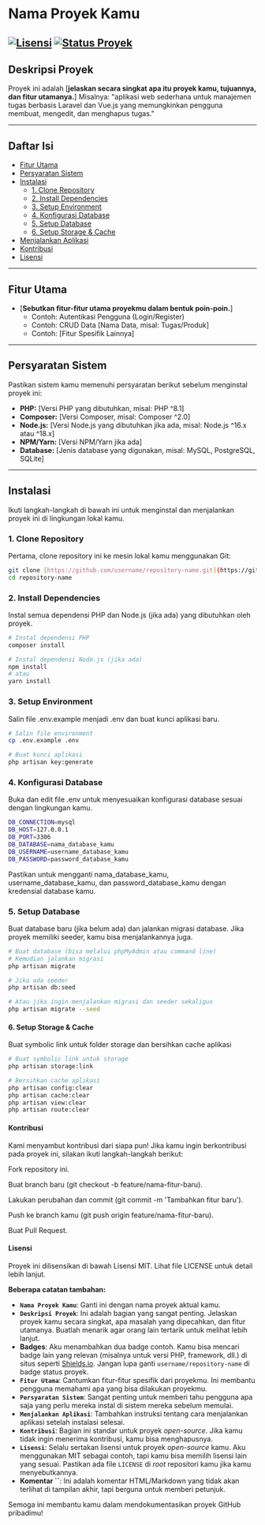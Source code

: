 # Nama Proyek Kamu

[![Lisensi](https://img.shields.io/badge/Lisensi-MIT-green)](https://opensource.org/licenses/MIT)
[![Status Proyek](https://img.shields.io/badge/Status-Aktif-brightgreen)](https://github.com/username/repository-name/graphs/commit-activity) 
---

## Deskripsi Proyek

Proyek ini adalah [**jelaskan secara singkat apa itu proyek kamu, tujuannya, dan fitur utamanya.**] Misalnya: "aplikasi web sederhana untuk manajemen tugas berbasis Laravel dan Vue.js yang memungkinkan pengguna membuat, mengedit, dan menghapus tugas."

---

## Daftar Isi

* [Fitur Utama](#fitur-utama)
* [Persyaratan Sistem](#persyaratan-sistem)
* [Instalasi](#instalasi)
    * [1. Clone Repository](#1-clone-repository)
    * [2. Install Dependencies](#2-install-dependencies)
    * [3. Setup Environment](#3-setup-environment)
    * [4. Konfigurasi Database](#4-konfigurasi-database)
    * [5. Setup Database](#5-setup-database)
    * [6. Setup Storage & Cache](#6-setup-storage--cache)
* [Menjalankan Aplikasi](#menjalankan-aplikasi)
* [Kontribusi](#kontribusi)
* [Lisensi](#lisensi)

---

## Fitur Utama

* [**Sebutkan fitur-fitur utama proyekmu dalam bentuk poin-poin.**]
    * Contoh: Autentikasi Pengguna (Login/Register)
    * Contoh: CRUD Data [Nama Data, misal: Tugas/Produk]
    * Contoh: [Fitur Spesifik Lainnya]

---

## Persyaratan Sistem

Pastikan sistem kamu memenuhi persyaratan berikut sebelum menginstal proyek ini:

* **PHP:** [Versi PHP yang dibutuhkan, misal: PHP ^8.1]
* **Composer:** [Versi Composer, misal: Composer ^2.0]
* **Node.js:** [Versi Node.js yang dibutuhkan jika ada, misal: Node.js ^16.x atau ^18.x]
* **NPM/Yarn:** [Versi NPM/Yarn jika ada]
* **Database:** [Jenis database yang digunakan, misal: MySQL, PostgreSQL, SQLite]

---

## Instalasi

Ikuti langkah-langkah di bawah ini untuk menginstal dan menjalankan proyek ini di lingkungan lokal kamu.

### 1. Clone Repository

Pertama, clone repository ini ke mesin lokal kamu menggunakan Git:

```bash
git clone [https://github.com/username/repository-name.git](https://github.com/username/repository-name.git)
cd repository-name
```

### 2. Install Dependencies

Instal semua dependensi PHP dan Node.js (jika ada) yang dibutuhkan oleh proyek.

```bash
# Instal dependensi PHP
composer install

# Instal dependensi Node.js (jika ada)
npm install
# atau
yarn install
```

### 3. Setup Environment

Salin file .env.example menjadi .env dan buat kunci aplikasi baru.

```bash
# Salin file environment
cp .env.example .env

# Buat kunci aplikasi
php artisan key:generate
```

### 4. Konfigurasi Database

Buka dan edit file .env untuk menyesuaikan konfigurasi database sesuai dengan lingkungan kamu.

```bash
DB_CONNECTION=mysql
DB_HOST=127.0.0.1
DB_PORT=3306
DB_DATABASE=nama_database_kamu
DB_USERNAME=username_database_kamu
DB_PASSWORD=password_database_kamu
```
Pastikan untuk mengganti nama_database_kamu, username_database_kamu, dan password_database_kamu dengan kredensial database kamu.

### 5. Setup Database
Buat database baru (jika belum ada) dan jalankan migrasi database. Jika proyek memiliki seeder, kamu bisa menjalankannya juga.


```bash
# Buat database (bisa melalui phpMyAdmin atau command line)
# Kemudian jalankan migrasi
php artisan migrate

# Jika ada seeder
php artisan db:seed

# Atau jika ingin menjalankan migrasi dan seeder sekaligus
php artisan migrate --seed
```


#### 6. Setup Storage & Cache
Buat symbolic link untuk folder storage dan bersihkan cache aplikasi

```bash
# Buat symbolic link untuk storage
php artisan storage:link

# Bersihkan cache aplikasi
php artisan config:clear
php artisan cache:clear
php artisan view:clear
php artisan route:clear
```


#### Kontribusi
Kami menyambut kontribusi dari siapa pun! Jika kamu ingin berkontribusi pada proyek ini, silakan ikuti langkah-langkah berikut:

Fork repository ini.

Buat branch baru (git checkout -b feature/nama-fitur-baru).

Lakukan perubahan dan commit (git commit -m 'Tambahkan fitur baru').

Push ke branch kamu (git push origin feature/nama-fitur-baru).

Buat Pull Request.

#### Lisensi
Proyek ini dilisensikan di bawah Lisensi MIT. Lihat file LICENSE untuk detail lebih lanjut.


**Beberapa catatan tambahan:**

* **`Nama Proyek Kamu`**: Ganti ini dengan nama proyek aktual kamu.
* **`Deskripsi Proyek`**: Ini adalah bagian yang sangat penting. Jelaskan proyek kamu secara singkat, apa masalah yang dipecahkan, dan fitur utamanya. Buatlah menarik agar orang lain tertarik untuk melihat lebih lanjut.
* **Badges**: Aku menambahkan dua badge contoh. Kamu bisa mencari badge lain yang relevan (misalnya untuk versi PHP, framework, dll.) di situs seperti [Shields.io](https://shields.io/). Jangan lupa ganti `username/repository-name` di badge status proyek.
* **`Fitur Utama`**: Cantumkan fitur-fitur spesifik dari proyekmu. Ini membantu pengguna memahami apa yang bisa dilakukan proyekmu.
* **`Persyaratan Sistem`**: Sangat penting untuk memberi tahu pengguna apa saja yang perlu mereka instal di sistem mereka sebelum memulai.
* **`Menjalankan Aplikasi`**: Tambahkan instruksi tentang cara menjalankan aplikasi setelah instalasi selesai.
* **`Kontribusi`**: Bagian ini standar untuk proyek *open-source*. Jika kamu tidak ingin menerima kontribusi, kamu bisa menghapusnya.
* **`Lisensi`**: Selalu sertakan lisensi untuk proyek *open-source* kamu. Aku menggunakan MIT sebagai contoh, tapi kamu bisa memilih lisensi lain yang sesuai. Pastikan ada file `LICENSE` di *root* repositori kamu jika kamu menyebutkannya.
* **Komentar ``**: Ini adalah komentar HTML/Markdown yang tidak akan terlihat di tampilan akhir, tapi berguna untuk memberi petunjuk.

Semoga ini membantu kamu dalam mendokumentasikan proyek GitHub pribadimu!
